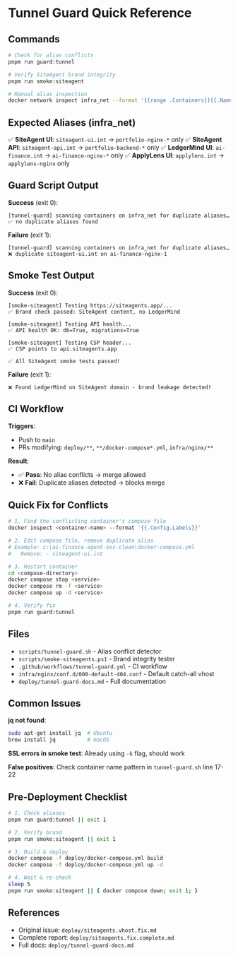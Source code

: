 # Tunnel Guard Quick Reference

## Commands

```bash
# Check for alias conflicts
pnpm run guard:tunnel

# Verify SiteAgent brand integrity
pnpm run smoke:siteagent

# Manual alias inspection
docker network inspect infra_net --format '{{range .Containers}}{{.Name}}: {{range .Aliases}}{{.}} {{end}}{{"\n"}}{{end}}'
```

## Expected Aliases (infra_net)

✅ **SiteAgent UI**: `siteagent-ui.int` → `portfolio-nginx-*` only
✅ **SiteAgent API**: `siteagent-api.int` → `portfolio-backend-*` only
✅ **LedgerMind UI**: `ai-finance.int` → `ai-finance-nginx-*` only
✅ **ApplyLens UI**: `applylens.int` → `applylens-nginx` only

## Guard Script Output

**Success** (exit 0):
```
[tunnel-guard] scanning containers on infra_net for duplicate aliases…
✅ no duplicate aliases found
```

**Failure** (exit 1):
```
[tunnel-guard] scanning containers on infra_net for duplicate aliases…
❌ duplicate siteagent-ui.int on ai-finance-nginx-1
```

## Smoke Test Output

**Success** (exit 0):
```
[smoke-siteagent] Testing https://siteagents.app/...
✅ Brand check passed: SiteAgent content, no LedgerMind

[smoke-siteagent] Testing API health...
✅ API health OK: db=True, migrations=True

[smoke-siteagent] Testing CSP header...
✅ CSP points to api.siteagents.app

✅ All SiteAgent smoke tests passed!
```

**Failure** (exit 1):
```
❌ Found LedgerMind on SiteAgent domain - brand leakage detected!
```

## CI Workflow

**Triggers**:
- Push to `main`
- PRs modifying: `deploy/**`, `**/docker-compose*.yml`, `infra/nginx/**`

**Result**:
- ✅ **Pass**: No alias conflicts → merge allowed
- ❌ **Fail**: Duplicate aliases detected → blocks merge

## Quick Fix for Conflicts

```bash
# 1. Find the conflicting container's compose file
docker inspect <container-name> --format '{{.Config.Labels}}'

# 2. Edit compose file, remove duplicate alias
# Example: c:\ai-finance-agent-oss-clean\docker-compose.yml
#   Remove: - siteagent-ui.int

# 3. Restart container
cd <compose-directory>
docker compose stop <service>
docker compose rm -f <service>
docker compose up -d <service>

# 4. Verify fix
pnpm run guard:tunnel
```

## Files

- `scripts/tunnel-guard.sh` - Alias conflict detector
- `scripts/smoke-siteagents.ps1` - Brand integrity tester
- `.github/workflows/tunnel-guard.yml` - CI workflow
- `infra/nginx/conf.d/000-default-404.conf` - Default catch-all vhost
- `deploy/tunnel-guard-docs.md` - Full documentation

## Common Issues

**jq not found**:
```bash
sudo apt-get install jq  # Ubuntu
brew install jq          # macOS
```

**SSL errors in smoke test**: Already using `-k` flag, should work

**False positives**: Check container name pattern in `tunnel-guard.sh` line 17-22

## Pre-Deployment Checklist

```bash
# 1. Check aliases
pnpm run guard:tunnel || exit 1

# 2. Verify brand
pnpm run smoke:siteagent || exit 1

# 3. Build & deploy
docker compose -f deploy/docker-compose.yml build
docker compose -f deploy/docker-compose.yml up -d

# 4. Wait & re-check
sleep 5
pnpm run smoke:siteagent || { docker compose down; exit 1; }
```

## References

- Original issue: `deploy/siteagents.vhost.fix.md`
- Complete report: `deploy/siteagents.fix.complete.md`
- Full docs: `deploy/tunnel-guard-docs.md`
